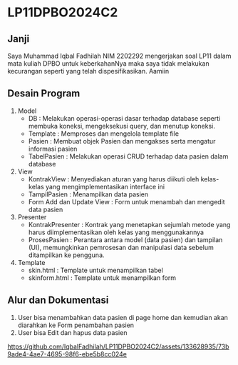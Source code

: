 # LP11DPBO2024C2

## Janji
Saya Muhammad Iqbal Fadhilah NIM 2202292 mengerjakan soal LP11 dalam mata kuliah DPBO untuk keberkahanNya maka saya tidak melakukan kecurangan seperti yang telah dispesifikasikan. Aamiin

## Desain Program
1. Model
   - DB : Melakukan operasi-operasi dasar terhadap database seperti membuka koneksi, mengeksekusi query, dan menutup koneksi.
   - Template : Memproses dan mengelola template file
   - Pasien :  Membuat objek Pasien dan mengakses serta mengatur informasi pasien
   - TabelPasien : Melakukan operasi CRUD terhadap data pasien dalam database
2. View
   - KontrakView : Menyediakan aturan yang harus diikuti oleh kelas-kelas yang mengimplementasikan interface ini
   - TampilPasien : Menampilkan data pasien
   - Form Add dan Update View : Form untuk menambah dan mengedit data pasien
3. Presenter
   - KontrakPresenter : Kontrak yang menetapkan sejumlah metode yang harus diimplementasikan oleh kelas yang menggunakannya
   - ProsesPasien : Perantara antara model (data pasien) dan tampilan (UI), memungkinkan pemrosesan dan manipulasi data sebelum ditampilkan ke pengguna.
4. Template
   - skin.html : Template untuk menampilkan tabel
   - skinform.html : Template untuk menampilkan form

## Alur dan Dokumentasi
1. User bisa menambahkan data pasien di page home dan kemudian akan diarahkan ke Form penambahan pasien
2. User bisa Edit dan hapus data pasien


https://github.com/IqbalFadhilah/LP11DPBO2024C2/assets/133628935/73b9ade4-4ae7-4695-98f6-ebe5b8cc024e

